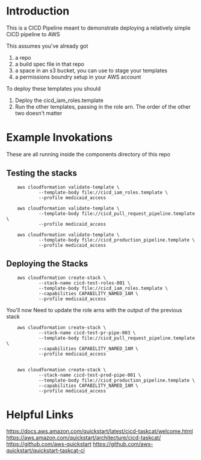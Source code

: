 # Introduction

This is a CICD Pipeline meant to demonstrate deploying a relatively simple CICD pipeline to AWS

This assumes you've already got

1) a repo
2) a build spec file in that repo
3) a space in an s3 bucket, you can use to stage your templates
4) a permissions boundry setup in your AWS account

To deploy these templates you should

1) Deploy the cicd_iam_roles.template
2) Run the other templates, passing in the role arn. The order of the other two doesn't matter

# Example Invokations

These are all running inside the components directory of this repo

## Testing the stacks

        aws cloudformation validate-template \
                --template-body file://cicd_iam_roles.template \
                --profile medicaid_access

        aws cloudformation validate-template \
                --template-body file://cicd_pull_request_pipeline.template \
                --profile medicaid_access

        aws cloudformation validate-template \
                --template-body file://cicd_production_pipeline.template \
                --profile medicaid_access


## Deploying the Stacks

        aws cloudformation create-stack \
                --stack-name cicd-test-roles-001 \
                --template-body file://cicd_iam_roles.template \
                --capabilities CAPABILITY_NAMED_IAM \
                --profile medicaid_access 

You'll now Need to update the role arns with the output of the previous stack

        aws cloudformation create-stack \
                --stack-name cicd-test-pr-pipe-003 \
                --template-body file://cicd_pull_request_pipeline.template \
                --capabilities CAPABILITY_NAMED_IAM \
                --profile medicaid_access


        aws cloudformation create-stack \
                --stack-name cicd-test-prod-pipe-001 \
                --template-body file://cicd_production_pipeline.template \
                --capabilities CAPABILITY_NAMED_IAM \
                --profile medicaid_access

# Helpful Links

https://docs.aws.amazon.com/quickstart/latest/cicd-taskcat/welcome.html
https://aws.amazon.com/quickstart/architecture/cicd-taskcat/
https://github.com/aws-quickstart
https://github.com/aws-quickstart/quickstart-taskcat-ci
